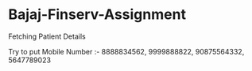 # Bajaj-Finserv-Assignment
 Fetching Patient Details

 Try to put Mobile Number :- 8888834562, 9999888822, 90875564332, 5647789023
